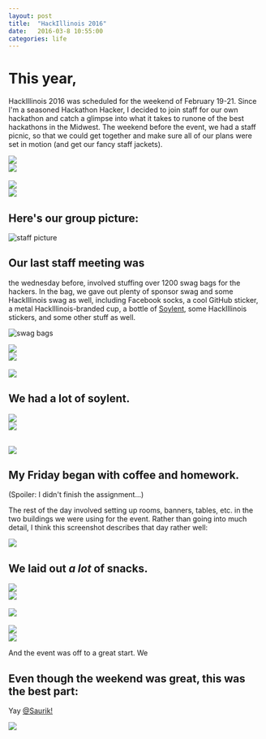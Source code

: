 ```yaml
---
layout: post
title:  "HackIllinois 2016"
date:   2016-03-8 10:55:00
categories: life
---
```


# This year,
HackIllinois 2016 was scheduled for the weekend of February 19-21.
Since I'm a seasoned Hackathon Hacker, I decided to join staff for our own hackathon and catch a glimpse into what it takes to runone of the best hackathons in the Midwest. The weekend before the event, we had a staff picnic, so that we could get together and make sure all of our plans were set in motion (and get our fancy staff jackets).

<div class="row">
	<div class="col-md-6">
		<img src="/img/hackillinois2016/staff_picnic_1.jpg">
	</div>
	<div class="col-md-6">
		<img src="/img/hackillinois2016/staff_picnic_2.jpg">
	</div>
</div>
<br>
<div class="row">
	<div class="col-md-6">
		<img src="/img/hackillinois2016/staff_picnic_3.jpg">
	</div>
	<div class="col-md-6">
		<img src="/img/hackillinois2016/staff_picnic_4.jpg">
	</div>
</div> 

## Here's our group picture:

![staff picture](/img/hackillinois2016/hackillinois_staff_serious.jpg)

## Our last staff meeting was
the wednesday before, involved stuffing over 1200 swag bags for the hackers. In the bag, we gave out plenty of sponsor swag and some HackIllinois swag as well, including Facebook socks, a cool GitHub sticker, a metal HackIllinois-branded cup, a bottle of [Soylent](http://www.soylent.com), some HackIllinois stickers, and some other stuff as well. 

![swag bags](/img/hackillinois2016/swag_bags.png)

<div class="row">
	<div class="col-md-6">
		<img src="/img/hackillinois2016/swag_bag_boxes.jpg">
	</div>
	<div class="col-md-6">
		<img src="/img/hackillinois2016/swag_bag_packing_2.jpg">
	</div>
</div>
<br>
<div class="row">
	<div class="col-xs-12">
		<img src="/img/hackillinois2016/swag_bag_packing_3.jpg">
	</div>
</div>


## We had a lot of soylent.

<div class="row">
	<div class="col-md-6">
		<img src="/img/hackillinois2016/soylent_packed_edit.jpg">
	</div>
	<div class="col-md-6">
		<img src="/img/hackillinois2016/soylent_ready_edit.jpg">
	</div>
</div>
<br>

![](/img/hackillinois2016/start_with_coffee_hw.jpg)

## My Friday began with coffee and homework.
(Spoiler: I didn't finish the assignment...)


The rest of the day involved setting up rooms, banners, tables, etc. in the two buildings we were using for the event. Rather than going into much detail, I think this screenshot describes that day rather well:

![](/img/hackillinois2016/step_count.png)

## We laid out _a lot_ of snacks.

<div class="row">
	<div class="col-md-6">
		<img src="/img/hackillinois2016/snacks.jpg">
	</div>
	<div class="col-md-6">
		<img src="/img/hackillinois2016/more_snacks.jpg">
	</div>
</div>
<br>
<div class="row">
	<div class="col-xs-12">
		<img src="/img/hackillinois2016/HackIllinois_2016-Feb-19.jpg">
	</div>
</div>
<br>
<div class="row">
	<div class="col-md-6">
		<img src="/img/hackillinois2016/company_mixing.jpg">
	</div>
	<div class="col-md-6">
		<img src="/img/hackillinois2016/company_mixing_2.jpg">
	</div>
</div>


And the event was off to a great start. We


## Even though the weekend was great, this was the best part:

Yay [@Saurik!](http://www.twitter.com/saurik)

![](/img/hackillinois2016/accepted_friend_request.jpg)
